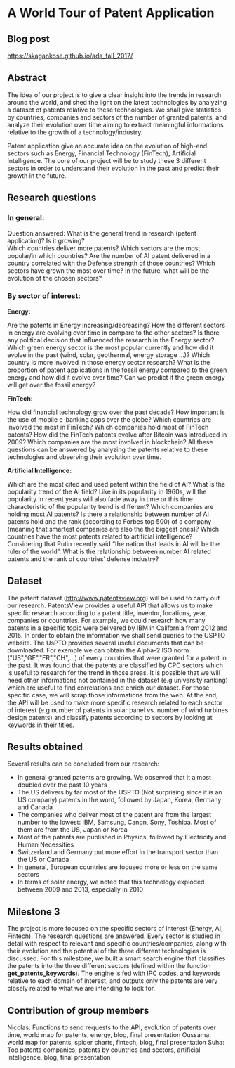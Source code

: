 # A World Tour of Patent Application

## Blog post

https://skagankose.github.io/ada_fall_2017/

## Abstract
The idea of our project is to give a clear insight into the trends in research around the world, and shed the light on the latest technologies by analyzing a dataset of patents relative to these technologies. We shall give statistics by countries, companies and sectors of the number of granted patents, and analyze their evolution over time aiming to extract meaningful informations relative to the growth of a technology/industry.

Patent application give an accurate idea on the evolution of high-end sectors such as Energy, Financial Technology (FinTech), Artificial Intelligence. The core of our project will be to study these 3 different sectors in order to understand their evolution in the past and predict their growth in the future.

## Research questions
### In general:

Question answered:
What is the general trend in research (patent application)? Is it growing?  
Which countries deliver more patents? 
Which sectors are the most popular/in which countries?
Are the number of AI patent delivered in a country correlated with the Defense strength of those countries?
Which sectors have grown the most over time? 
In the future, what will be the evolution of the chosen sectors?

### By sector of interest:

**Energy:** 

Are the patents in Energy increasing/decreasing? 
How the different sectors in energy are evolving over time in compare to the other sectors?
Is there any political decision that influenced the research in the Energy sector? 
Which green energy sector is the most popular currently and how did it evolve in the past (wind, solar, geothermal, energy storage …)? 
Which country is more involved in those energy sector research? 
What is the proportion of patent applications in the fossil energy compared to the green energy and how did it evolve over time?
Can we predict if the green energy will get over the fossil energy?

**FinTech:**

How did financial technology grow over the past decade? 
How important is the use of mobile e-banking apps over the globe? 
Which countries are involved the most in FinTech? Which companies hold most of FinTech patents? 
How did the FinTech patents evolve after Bitcoin was introduced in 2009?
Which companies are the most involved in blockchain?
All these questions can be answered by analyzing the patents relative to these technologies and observing their evolution over time.

**Artificial Intelligence:**

Which are the most cited and used patent within the field of AI?
What is the popularity trend of the AI field? Like in its popularity in 1960s, will the popularity in recent years will also fade away in time or this time characteristic of the popularity trend is different?
Which companies are holding most AI patents? Is there a relationship between number of AI patents hold and the rank (according to Forbes top 500) of a company (meaning that smartest companies are also the the biggest ones)?
Which countries have the most patents related to artificial intelligence?
Considering that Putin recently said “the nation that leads in AI will be the ruler of the world”. What is the relationship between number AI related patents and the rank of countries’ defense industry?

## Dataset
The patent dataset (http://www.patentsview.org) will be used to carry out our research. PatentsView provides a useful API that allows us to make specific research according to a patent title, inventor, locations, year, companies or counttries. For example, we could research how many patents in a specific topic were delivered by IBM in California from 2012 and 2015. In order to obtain the information we shall send queries to the USPTO website. The UsPTO provides several useful documents that can be downloaded. For exemple we can obtain the Alpha-2 ISO norm ("US","GE","FR","CH",...) of every countries that were granted for a patent in the past. It was found that the patents are classified by CPC sectors which is useful to research for the trend in those areas. 
It is possible that we will need other informations not contained in the dataset (e.g university ranking) which are useful to find correlations and enrich our dataset. For those specific case, we will scrap those informations from the web. At the end, the API will be used to make more specific research related to each sector of interest (e.g number of patents in solar panel vs. number of wind turbines design patents) and classify patents according to sectors by looking at keywords in their titles.

## Results obtained
Several results can be concluded from our research:
  - In general granted patents are growing. We observed that it almost doubled over the past 10 years 
  - The US delivers by far most of the USPTO (Not surprising since it is an US company) patents in the word, followed by Japan, Korea,    Germany and Canada
  - The companies who deliver most of the patent are from the largest number to the lowest: IBM, Samsung, Canon, Sony, Toshiba. Most of     them are from the US, Japan or Korea
  - Most of the patents are published in Physics, followed by Electricity and Human Necessities
  - Switzerland and Germany put more effort in the transport sector than the US or Canada
  - In general, European countries are focused more or less on the same sectors
  - In terms of solar energy, we noted that this technology exploded between 2009 and 2013, especially in 2010
  
## Milestone 3
The project is more focused on the specific sectors of interest (Energy, AI, Fintech). The research questions are answered. Every sector is studied in detail with respect to relevant and specific countries/companies, along with their evolution and the potential of the three different technologies is discussed. For this milestone, we built a smart search engine that classifies the patents into the three different sectors (defined within the function **get_patents_keywords**). The engine is fed with IPC codes, and keywords relative to each domain of interest, and outputs only the patents are very closely related to what we are intending to look for.

## Contribution of group members
Nicolas: Functions to send requests to the API, evolution of patents over time, world map for patents, energy, blog, final presentation
Oussama: world map for patents, spider charts, fintech, blog, final presentation
Suha: Top patents companies, patents by countries and sectors, artificial intelligence, blog, final presentation


